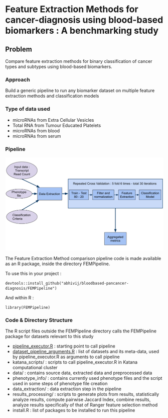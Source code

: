 # Feature Extraction Methods for cancer-diagnosis using blood-based biomarkers : A benchmarking study

## Problem 
Compare feature extraction methods for binary classification of cancer types and subtypes using blood-based biomarkers.

### Approach
Build a generic pipeline to run any biomarker dataset on multiple feature extraction methods and classification models

### Type of data used
* microRNAs from Extra Cellular Vesicles
* Total RNA from Tumour Educated Platelets
* microRNAs from blood
* microRNAs from serum

### Pipeline
![pipeline](Pipeline.svg)

The Feature Extraction Method comparison pipeline code is made available as an R package, inside the directory FEMPipeline.

To use this in your project :
```
devtools::install_github("abhivij/bloodbased-pancancer-diagnosis/FEMPipeline")
```
And within R :
```
library(FEMPipeline)
```

### Code & Directory Structure
The R script files outside the FEMPipeline directory calls the FEMPipeline package for datasets relevant to this study

* [pipeline_executor.R](pipeline_executor.R) : starting point to call pipeline
* [dataset_pipeline_arguments.R](dataset_pipeline_arguments.R) : list of datasets and its meta-data, used by pipeline_executor.R as arguments to call pipeline
* katana_scripts/ : scripts to call pipeline_executor.R in Katana computational cluster
* data/ : contains source data, extracted data and preprocessed data
* phenotype_info/ : contains currently used phenotype files and the script used in some steps of phenotype file creation
* data_extraction/ : data extraction step in the pipeline
* results_processing/ : scripts to generate plots from results, statistically analyze results, compute pairwise Jaccard Index, combine results, analyze results specifically of that of Ranger feature selection method
* install.R : list of packages to be installed to run this pipeline
